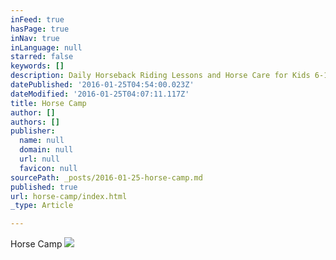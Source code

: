 ```yaml
---
inFeed: true
hasPage: true
inNav: true
inLanguage: null
starred: false
keywords: []
description: Daily Horseback Riding Lessons and Horse Care for Kids 6-12
datePublished: '2016-01-25T04:54:00.023Z'
dateModified: '2016-01-25T04:07:11.117Z'
title: Horse Camp
author: []
authors: []
publisher:
  name: null
  domain: null
  url: null
  favicon: null
sourcePath: _posts/2016-01-25-horse-camp.md
published: true
url: horse-camp/index.html
_type: Article

---
```

Horse Camp
![](https://the-grid-user-content.s3-us-west-2.amazonaws.com/33f9cf4a-7de4-4fef-86cf-7c78dc5702de.jpg)